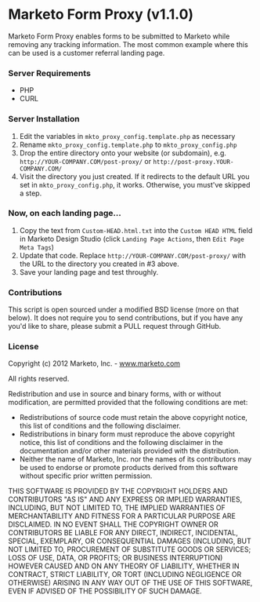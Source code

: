 Marketo Form Proxy (v1.1.0)
===========================

Marketo Form Proxy enables forms to be submitted to Marketo while removing any tracking information.  The most common example where this can be used is a customer referral landing page.

### Server Requirements ###

- PHP
- CURL

### Server Installation ###

1. Edit the variables in `mkto_proxy_config.template.php` as necessary
2. Rename `mkto_proxy_config.template.php` to `mkto_proxy_config.php`
3. Drop the entire directory onto your website (or subdomain), e.g. `http://YOUR-COMPANY.COM/post-proxy/` or `http://post-proxy.YOUR-COMPANY.COM/`
4. Visit the directory you just created.  If it redirects to the default URL you set in `mkto_proxy_config.php`, it works. Otherwise, you must've skipped a step.

### Now, on each landing page... ###

1. Copy the text from `Custom-HEAD.html.txt` into the `Custom HEAD HTML` field in Marketo Design Studio (click `Landing Page Actions`, then `Edit Page Meta Tags`)
2. Update that code. Replace `http://YOUR-COMPANY.COM/post-proxy/` with the URL to the directory you created in #3 above.
3. Save your landing page and test throughly.

### Contributions ###

This script is open sourced under a modified BSD license (more on that below).  It does not require you to send contributions, but if you have any you'd like to share, please submit a PULL request through GitHub.

### License ###

Copyright (c) 2012 Marketo, Inc. - www.marketo.com

All rights reserved.

Redistribution and use in source and binary forms, with or without modification, are permitted provided that the following conditions are met:

* Redistributions of source code must retain the above copyright notice, this list of conditions and the following disclaimer.
* Redistributions in binary form must reproduce the above copyright notice, this list of conditions and the following disclaimer in the
  documentation and/or other materials provided with the distribution.
* Neither the name of Marketo, Inc. nor the names of its contributors may be used to endorse or promote products derived from this software
  without specific prior written permission.

THIS SOFTWARE IS PROVIDED BY THE COPYRIGHT HOLDERS AND CONTRIBUTORS "AS IS" AND ANY EXPRESS OR IMPLIED WARRANTIES, INCLUDING, BUT NOT LIMITED TO, THE
IMPLIED WARRANTIES OF MERCHANTABILITY AND FITNESS FOR A PARTICULAR PURPOSE ARE DISCLAIMED. IN NO EVENT SHALL THE COPYRIGHT OWNER OR CONTRIBUTORS BE
LIABLE FOR ANY DIRECT, INDIRECT, INCIDENTAL, SPECIAL, EXEMPLARY, OR CONSEQUENTIAL DAMAGES (INCLUDING, BUT NOT LIMITED TO, PROCUREMENT OF SUBSTITUTE
GOODS OR SERVICES; LOSS OF USE, DATA, OR PROFITS; OR BUSINESS INTERRUPTION) HOWEVER CAUSED AND ON ANY THEORY OF LIABILITY, WHETHER IN CONTRACT,
STRICT LIABILITY, OR TORT (INCLUDING NEGLIGENCE OR OTHERWISE) ARISING IN ANY WAY OUT OF THE USE OF THIS SOFTWARE, EVEN IF ADVISED OF THE POSSIBILITY
OF SUCH DAMAGE.